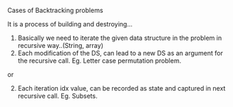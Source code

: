 Cases of Backtracking problems


It is a process of building and destroying...


1. Basically we need to iterate the given data structure in the problem in recursive way..(String, array)
2. Each modification of the DS, can lead to a new DS as an argument for the recursive call. Eg. Letter case permutation problem.

or

2. Each iteration idx value, can be recorded as state and captured in next recursive call. Eg. Subsets.
